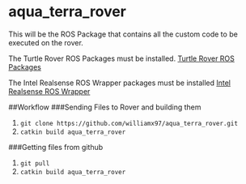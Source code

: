 # aqua_terra_rover

This will be the ROS Package that contains all the custom code to be executed on the rover.

The Turtle Rover ROS Packages must be installed. [Turtle Rover ROS Packages](https://github.com/TurtleRover/tr_ros)

The Intel Realsense ROS Wrapper packages must be installed [Intel Realsense ROS Wrapper](https://github.com/IntelRealSense/realsense-ros)

##Workflow
###Sending Files to Rover and building them
1. `git clone https://github.com/williamx97/aqua_terra_rover.git`
2. `catkin build aqua_terra_rover`

###Getting files from github
1. `git pull`
2. `catkin build aqua_terra_rover`

